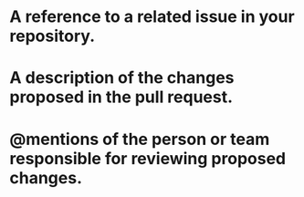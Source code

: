 # A reference to a related issue in your repository.
# A description of the changes proposed in the pull request.
# @mentions of the person or team responsible for reviewing proposed changes.
